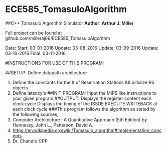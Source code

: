 # ECE585_TomasuloAlgorithm
##C++ Tomasulo Algorithm Simulator
**Author:   Arthur J. Miller**

Full project can be found at github.com/milleraj66/ECE585_TomasuloAlgorithm

Date:
 Start:  03-01-2016
 Update: 03-08-2016
 Update: 03-09-2016
 Update:  03-10-2016
 Final:  03-11-2016
 
#INSTRUCTIONS FOR USE OF THIS PROGRAM:

##SETUP:
Define datapath architecture
1. Define the constants for the # of Reservation Stations && initialze RS objects
2. Define latency's
##INIT PROGRAM:
Input the MIPS like instructions to your given program
##OUTPUT:
Displays the register content each clock cycle
Displays the timing of the ISSUE EXECUTE WRITEBACK at each clock cycle
###This program follows the algorithm as stated by the following sources;
1. Computer Architecture : A Quantitative Approach (5th Edition) by Hennessy, John L., Patterson, David A.
2. https://en.wikipedia.org/wiki/Tomasulo_algorithm#Implementation_concepts
3. Dr. Chandra CPP


 
